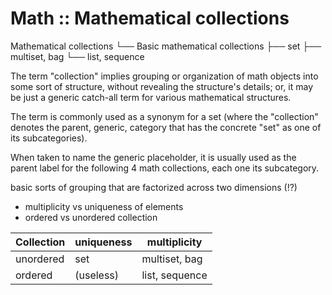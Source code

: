 # Math :: Mathematical collections

Mathematical collections
└── Basic mathematical collections
    ├── set
    ├── multiset, bag
    └── list, sequence


The term "collection" implies grouping or organization of math objects into some sort of structure, without revealing the structure's details; or, it may be just a generic catch-all term for various mathematical structures.

The term is commonly used as a synonym for a set (where the "collection" denotes the parent, generic, category that has the concrete "set" as one of its subcategories).

When taken to name the generic placeholder, it is usually used as the parent label for the following 4 math collections, each one its subcategory.

basic sorts of grouping that are factorized across two dimensions (!?)
- multiplicity vs uniqueness of elements
- ordered vs unordered collection

Collection | uniqueness   | multiplicity
-----------|--------------|---------------
unordered  | set          | multiset, bag
ordered    | (useless)    | list, sequence
